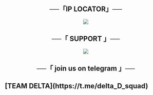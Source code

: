 <h2 align="center">
──「IP LOCATOR」──
</h2>
<p align="center">
<img src="https://telegra.ph/file/609ef7672da67a27b0456.jpg">
</p>
<h2 align="center">
──「 SUPPORT 」──
</h2>
<p align="center">
<img src="https://telegra.ph/file/cba6284406789882d1b5d.jpg">
</p>
<h2 align="center">
──「 join us on telegram 」──
</h2>
<h2>[TEAM DELTA](https://t.me/delta_D_squad)
</h2>
